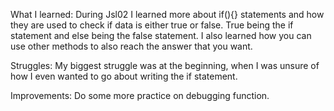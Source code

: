 What I learned: During Jsl02 I learned more about if(){} statements and how they are used to check if data is either true or false.
                True being the if statement and else being the false statement. I also learned how you can use other methods to also reach the answer that you want.

Struggles: My biggest struggle was at the beginning, when I was unsure of how I even wanted to go about writing the if statement.

Improvements: Do some more practice on debugging function.